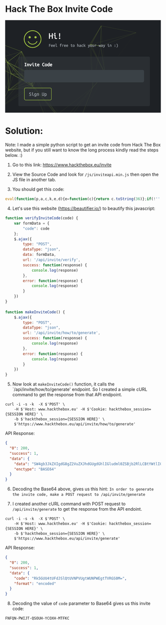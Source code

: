 # Hack The Box Invite Code 

<img src="htb-invite.png">

# Solution:

Note: I made a simple python script to get an invite code from Hack The Box website, but if you still want to know the long process kindly read the steps below. :)

1. Go to this link: https://www.hackthebox.eu/invite

2. View the Source Code and look for `/js/inviteapi.min.js` then open the JS file in another tab.

3. You should get this code:

```javascript
eval(function(p,a,c,k,e,d){e=function(c){return c.toString(36)};if(!''.replace(/^/,String)){while(c--){d[c.toString(a)]=k[c]||c.toString(a)}k=[function(e){return d[e]}];e=function(){return'\\w+'};c=1};while(c--){if(k[c]){p=p.replace(new RegExp('\\b'+e(c)+'\\b','g'),k[c])}}return p}('1 i(4){h 8={"4":4};$.9({a:"7",5:"6",g:8,b:\'/d/e/n\',c:1(0){3.2(0)},f:1(0){3.2(0)}})}1 j(){$.9({a:"7",5:"6",b:\'/d/e/k/l/m\',c:1(0){3.2(0)},f:1(0){3.2(0)}})}',24,24,'response|function|log|console|code|dataType|json|POST|formData|ajax|type|url|success|api|invite|error|data|var|verifyInviteCode|makeInviteCode|how|to|generate|verify'.split('|'),0,{}))
```

4. Let's use this website (https://beautifier.io/) to beautify this javascript:

```javascript
function verifyInviteCode(code) {
    var formData = {
        "code": code
    };
    $.ajax({
        type: "POST",
        dataType: "json",
        data: formData,
        url: '/api/invite/verify',
        success: function(response) {
            console.log(response)
        },
        error: function(response) {
            console.log(response)
        }
    })
}

function makeInviteCode() {
    $.ajax({
        type: "POST",
        dataType: "json",
        url: '/api/invite/how/to/generate',
        success: function(response) {
            console.log(response)
        },
        error: function(response) {
            console.log(response)
        }
    })
}
```

5. Now look at `makeInviteCode()` function, it calls the `/api/invite/how/to/generate' endpoint. So I created a simple cURL command to get the response from that API endpoint.

```curl
curl -i -s -k  -X $'POST' \
    -H $'Host: www.hackthebox.eu' -H $'Cookie: hackthebox_session={SESSION HERE}' \
    -b $'hackthebox_session={SESSION HERE}' \
    $'https://www.hackthebox.eu/api/invite/how/to/generate'
```

API Response:
```json
{
  "0": 200,
  "success": 1,
  "data": {
    "data": "SW4gb3JkZXIgdG8gZ2VuZXJhdGUgdGhlIGludml0ZSBjb2RlLCBtYWtlIGEgUE9TVCByZXF1ZXN0IHRvIC9hcGkvaW52aXRlL2dlbmVyYXRl",
    "enctype": "BASE64"
  }
}
```

6. Decoding the Base64 above, gives us this hint:
`In order to generate the invite code, make a POST request to /api/invite/generate`

7. I created another cURL command with POST request to `/api/invite/generate` to get the response from the API endoint.
```curl
curl -i -s -k  -X $'POST' \
    -H $'Host: www.hackthebox.eu' -H $'Cookie: hackthebox_session={SESSION HERE}' \
    -b $'hackthebox_session={SESSION HERE}' \
    $'https://www.hackthebox.eu/api/invite/generate'
```

API Response:
```json
{
  "0": 200,
  "success": 1,
  "data": {
    "code": "Rk5GUU4tUFdJSlQtUVNPVUgtWUNPWEgtTVRGS0M=",
    "format": "encoded"
  }
}
```

8. Decoding the value of `code` parameter to Base64 gives us this invite code:
```
FNFQN-PWIJT-QSOUH-YCOXH-MTFKC
```
